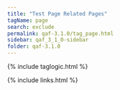 ```yaml
---
title: "Test Page Related Pages"
tagName: page
search: exclude
permalink: qaf-3.1.0/tag_page.html
sidebar: qaf_3_1_0-sidebar
folder: qaf-3.1.0
---
```

{% include taglogic.html %}

{% include links.html %}
